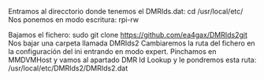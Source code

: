 Entramos al direcctorio donde tenemos el DMRIds.dat:
cd /usr/local/etc/
Nos ponemos en modo escritura:
rpi-rw

Bajamos el fichero:
sudo git clone https://github.com/ea4gax/DMRIds2git
Nos bajar una carpeta llamada DMRIds2
Cambiaremos la ruta del fichero en la configuración del ini entrando en modo expert. Pinchamos en MMDVMHost y vamos al apartado
DMR Id Lookup y le pondremos esta ruta: /usr/local/etc/DMRIds2/DMRIds2.dat
